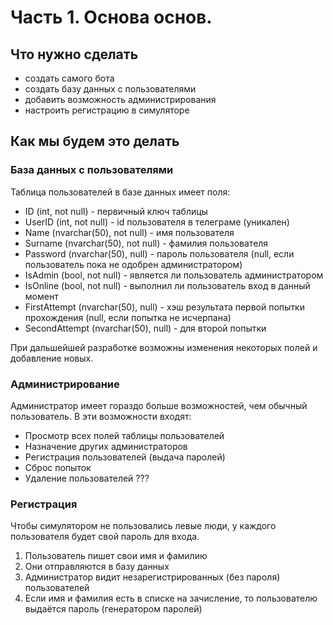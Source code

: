 # Часть 1. Основа основ.
## Что нужно сделать
* создать самого бота
* создать базу данных с пользователями
* добавить возможность администрирования
* настроить регистрацию в симуляторе

## Как мы будем это делать
### База данных с пользователями
Таблица пользователей в базе данных имеет поля:
* ID (int, not null) - первичный ключ таблицы
* UserID (int, not null) - id пользователя в телеграме (уникален)
* Name (nvarchar(50), not null) - имя пользователя
* Surname (nvarchar(50), not null) - фамилия пользователя
* Password (nvarchar(50), null) - пароль пользователя (null, если пользователь пока не одобрен администратором)
* IsAdmin (bool, not null) - является ли пользователь администратором
* IsOnline (bool, not null) - выполнил ли пользователь вход в данный момент
* FirstAttempt (nvarchar(50), null) - хэш результата первой попытки прохождения (null, если попытка не исчерпана)
* SecondAttempt (nvarchar(50), null) - для второй попытки

При дальшейшей разработке возможны изменения некоторых полей и добавление новых.

### Администрирование
Администратор имеет гораздо больше возможностей, чем обычный пользователь. В эти возможности входят:
* Просмотр всех полей таблицы пользователей
* Назначение других администраторов
* Регистрация пользователей (выдача паролей)
* Сброс попыток
* Удаление пользователей ???

### Регистрация
Чтобы симулятором не пользовались левые люди, у каждого пользователя будет свой пароль для входа.
1. Пользователь пишет свои имя и фамилию
2. Они отправляются в базу данных
3. Администратор видит незарегистрированных (без пароля) пользователей
4. Если имя и фамилия есть в списке на зачисление, то пользователю выдаётся пароль (генератором паролей)
